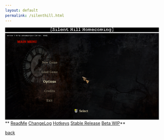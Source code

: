 ```yaml
---
layout: default
permalink: /silenthill.html
---
```

![Label](https://raw.githubusercontent.com/unknownproject/unknownproject.github.io/master/assets/images/shh_lbl.png)
![Screenshot](https://raw.githubusercontent.com/unknownproject/unknownproject.github.io/master/assets/images/SHH.png)
**
[ReadMe](https://raw.githubusercontent.com/unknownproject/Silent_Hill_Homecoming/master/Patches/ReadMe.txt)
[ChangeLog](https://raw.githubusercontent.com/unknownproject/Silent_Hill_Homecoming/master/Patches/ChangeLog.txt)
[Hotkeys](hhttps://raw.githubusercontent.com/unknownproject/Silent_Hill_Homecoming/master/Patches/HotKeys.txt)
[Stable Release](https://github.com/unknownproject/Silent_Hill_Homecoming/blob/master/Patches/Patch_2.0/Patch2.0_upd3_light_pt1.zip)
[Beta WIP](https://github.com/unknownproject/Silent_Hill_Homecoming/blob/master/Patches/Patch_2.0/BETA/Patch2.0_upd3_AiO_pt2_beta.exe)**

[back](./)
